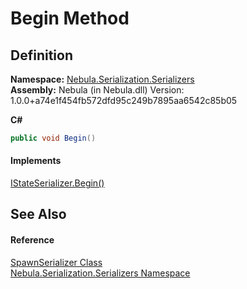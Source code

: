 # Begin Method




## Definition
**Namespace:** <a href="N_Nebula_Serialization_Serializers">Nebula.Serialization.Serializers</a>  
**Assembly:** Nebula (in Nebula.dll) Version: 1.0.0+a74e1f454fb572dfd95c249b7895aa6542c85b05

**C#**
``` C#
public void Begin()
```



#### Implements
<a href="M_Nebula_Serialization_Serializers_IStateSerializer_Begin">IStateSerializer.Begin()</a>  


## See Also


#### Reference
<a href="T_Nebula_Serialization_Serializers_SpawnSerializer">SpawnSerializer Class</a>  
<a href="N_Nebula_Serialization_Serializers">Nebula.Serialization.Serializers Namespace</a>  
